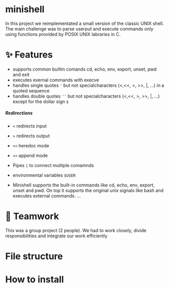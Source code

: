 # minishell
In this project we reimplementated a small version of the classic UNIX shell. The main challenge was to parse userput and execute commands only using functions provided by POSIX UNIX labraries in C.
# ✨ Features
- supports common builtin comands cd, echo, env, export, unset, pwd and exit
- executes exernal commands with execve
- handles single quotes ```'``` but not specialcharacters (<,<<, >, >>, |, ...) in a quoted sequence
- handles double quotes ```''``` but not specialcharacters (<,<<, >, >>, |, ...) except for the dollar sign ```$```
##### Redirections
- ```<``` redirects input
- ```>``` redirects output
- ```<<``` heredoc mode
- ```>>``` append mode 
- Pipes ```|``` to connect multiple comamnds
- environmental variables ```$USER```

- Minishell supports the built-in commands like cd, echo, env, export, unset and pwd. On top it supports the original unix signals like bash and executes external commands.
...
# 👥 Teamwork
This was a group project (2 people).
We had to work closely, divide responsibilities and integrate our work efficiently

# File structure


# How to install






